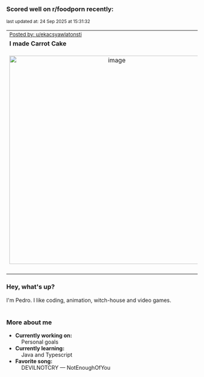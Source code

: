 ### Scored well on r/foodporn recently:

<p align="left"><sub>last updated at: 24 Sep 2025 at 15:31:32</sub></p>

|   |
| --- |
| <sub>[Posted by: u/ekacsyawlatonsti][source]</sub> |
| **I made Carrot Cake** | 
|<p align="center"> <img alt="image" src="https://i.redd.it/t447wwlydoqf1.jpeg" width="550" /> </p>|
|   |

### Hey, what's up?

I'm Pedro. I like coding, animation, witch-house and video games.<br><br>

### More about me
- **Currently working on:**  
&nbsp;&nbsp;&nbsp;&nbsp;Personal goals
- **Currently learning:**  
&nbsp;&nbsp;&nbsp;&nbsp;Java and Typescript
- **Favorite song:**  
&nbsp;&nbsp;&nbsp;&nbsp;DEVILNOTCRY — NotEnoughOfYou<br><br>

  



  
  
  
[linkedin]: https://linkedin.com/in/pedro-h-r-gomes-8a487b14a/
[gmail]: mailto:pilique11@gmail.com
[source]: https://reddit.com/r/FoodPorn/comments/1nngruz/i_made_carrot_cake/
[redditAPI]: https://www.reddit.com/dev/api/